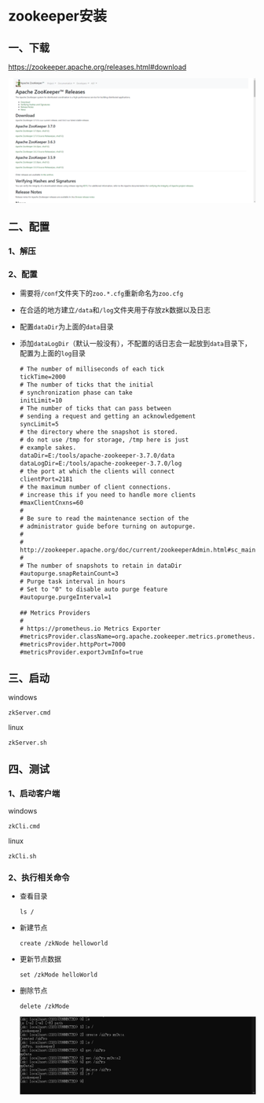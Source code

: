 

# zookeeper安装

## 一、下载

https://zookeeper.apache.org/releases.html#download

![image-20211231113157792](https://raw.githubusercontent.com/bluechaplin/image-repository/master/Dec.2021/202112311131995.png)

## 二、配置

### 1、解压

### 2、配置

- 需要将`/conf`文件夹下的`zoo.*.cfg`重新命名为`zoo.cfg`

- 在合适的地方建立`/data`和`/log`文件夹用于存放zk数据以及日志

- 配置`dataDir`为上面的`data`目录

- 添加`dataLogDir`（默认一般没有），不配置的话日志会一起放到`data`目录下，配置为上面的`log`目录

  ```properties
  # The number of milliseconds of each tick
  tickTime=2000
  # The number of ticks that the initial 
  # synchronization phase can take
  initLimit=10
  # The number of ticks that can pass between 
  # sending a request and getting an acknowledgement
  syncLimit=5
  # the directory where the snapshot is stored.
  # do not use /tmp for storage, /tmp here is just 
  # example sakes.
  dataDir=E:/tools/apache-zookeeper-3.7.0/data
  dataLogDir=E:/tools/apache-zookeeper-3.7.0/log
  # the port at which the clients will connect
  clientPort=2181
  # the maximum number of client connections.
  # increase this if you need to handle more clients
  #maxClientCnxns=60
  #
  # Be sure to read the maintenance section of the 
  # administrator guide before turning on autopurge.
  #
  # http://zookeeper.apache.org/doc/current/zookeeperAdmin.html#sc_maintenance
  #
  # The number of snapshots to retain in dataDir
  #autopurge.snapRetainCount=3
  # Purge task interval in hours
  # Set to "0" to disable auto purge feature
  #autopurge.purgeInterval=1
  
  ## Metrics Providers
  #
  # https://prometheus.io Metrics Exporter
  #metricsProvider.className=org.apache.zookeeper.metrics.prometheus.PrometheusMetricsProvider
  #metricsProvider.httpPort=7000
  #metricsProvider.exportJvmInfo=true
  ```

## 三、启动

windows

```shell
zkServer.cmd
```

linux

```shell
zkServer.sh
```

## 四、测试

### 1、启动客户端

windows

```
zkCli.cmd
```

linux

```
zkCli.sh
```

### 2、执行相关命令

- 查看目录

  ```
  ls /
  ```

- 新建节点

  ```
  create /zkNode helloworld
  ```

- 更新节点数据

  ```
  set /zkMode helloWorld
  ```

- 删除节点

  ```
  delete /zkMode
  ```

  ![image-20211231114327126](https://raw.githubusercontent.com/bluechaplin/image-repository/master/Dec.2021/202112311143188.png)